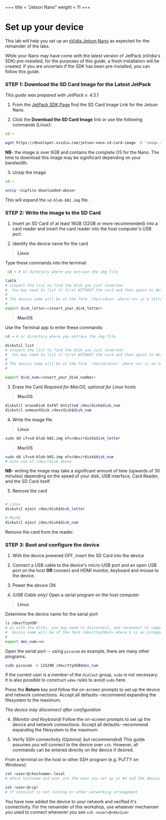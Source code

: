 +++
title = "Jetson Nano"
weight = 11
+++

# Set up your device

This lab will help you set up an [nVidia Jetson Nano](https://developer.nvidia.com/embedded/jetson-nano-developer-kit) as expected for the remainder of the labs.

While your Nano may have come with the latest version of JetPack (nVidia's SDK) pre-installed, for the purposes of this guide, a fresh installation will be created. If you are uncertain if the SDK has been pre-installed, you can follow this guide.

### STEP 1: Download the SD Card Image for the Latest JetPack

_This guide was prepared with JetPack v. 4.5.1_

1. From the [JetPack SDK Page](https://developer.nvidia.com/embedded/jetpack) find the SD Card Image Link for the Jetson Nano.

2. Click the **Download the SD Card Image** link or use the following commands (Linux):
```bash
cd ~

wget https://developer.nvidia.com/jetson-nano-sd-card-image -O 'image.zip'
```

**NB**- the image is over 6GB and contains the complete OS for the Nano. The time to download this image may be significant depending on your bandwidth.

3. Unzip the image
```bash
cd ~

unzip <zipfile-downloaded-above>
```

This will expand the `sd-blob-b01.img` file.

### STEP 2: Write the image to the SD Card

1. Insert an SD Card of at least 16GB (32GB or more recommended) into a card reader and insert the card reader into the host computer's USB port.

2. Identify the device name for the card
> **Linux**

Type these commands into the terminal:

```bash
 cd ~ # or directory where you extrace the img file

lsblk
# inspect the list to find the disk you just inserted. 
#  You may need to list it first WITHOUT the card and then again to determine the device name.
# 
# The device name will be of the form `/dev/sd<x>` where <x> is a letter.
#
export disk_letter=<insert_your_disk_letter>
```


 > **MacOS**

 Use the Terminal app to enter these commands:

 ```bash
 cd ~ # or directory where you extrace the img file

diskutil list
# inspect the list to find the disk you just inserted. 
#  You may need to list it first WITHOUT the card and then again to determine the device name.
# 
# The device name will be of the form `/dev/disk<n>` where <n> is an integer.
#

export disk_num=<insert_your_disk_number>
```

3. Erase the Card 
_Required for MacOS, optional for Linux hosts_

> **MacOS**

```bash
diskutil eraseDisk ExFAT Untitled /dev/disk$disk_num
diskutil unmountDisk /dev/disk$disk_num
```

4. Write the image file
> **Linux**
```bash
sudo dd if=sd-blob-b01.img of=/dev/rdisk$disk_letter
```

> **MacOS**
```bash
sudo dd if=sd-blob-b01.img of=/dev/rdisk$disk_num
# note use of /dev/rdisk above
```

**NB-** writing the image may take a significant amount of time (upwards of 30 minutes) depending on the speed of your disk, USB interface, Card Reader, and the SD Card itself.

5. Remove the card
```bash

# Linux
diskutil eject /dev/disk$disk_letter

# MacOS
diskutil eject /dev/disk$disk_num
```

Remove the card from the reader.

### STEP 3: Boot and configure the device

1. With the device powered OFF, insert the SD Card into the device

2. Connect a USB cable to the device's micro-USB port and an open USB port on the host **OR** connect and HDMI monitor, keyboard and mouse to the device.

3. Power the device ON

4. _(USB Cable only)_ Open a serial program on the host computer
> **Linux**

Determine the device name for the serial port
```bash
ls /dev/ttyUSB*
# as with the disks, you may need to disconnect, and reconnect to compare available device lists
#  device name will be of the form /dev/ttyUSB<n> where n is an integer
#
export dev_num=<n>
```

Open the serial port -- using `picocom` as example, there are many other programs.

```bash
sudo picocom -b 115200 /dev/ttyUSB$dev_num
```

If the current user is a member of the `dialout` group, `sudo` is not necessary. It is also possible to construct `udev` rules to avoid `sudo` here.

Press the **Return** key and follow the on-screen prompts to set up the device and network connections. Accept all defaults--recommend expanding the filesystem to the maximum.

_The device may disconnect after configuration_

4. _(Monitor and Keyboard)_ Follow the on-screen prompts to set up the device and network connections. Accept all defaults--recommend expanding the filesystem to the maximum

5. Verify SSH connectivity
_(Optional, but recommended)_ This guide assumes you will connect to the device over `ssh`. However, all commands can be entered directly on the device if desired.

From a terminal on the host or other SSH program (e.g. PuTTY on Windows):
```bash
ssh <user>@<hostname>.local
# where hostname and user are the ones you set up in #4 and the device is on the same network as the host

ssh <user>@<ip>
# if zeroconf is not running or other networking arrangement
```

You have now added the device to your network and verified it's connectivity. For the remainder of this workshop, use whatever mechanism you used to connect whenever you see `ssh <user>@<device>`
